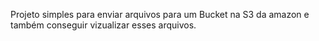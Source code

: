 Projeto simples para enviar arquivos para um Bucket na S3 da amazon e também conseguir vizualizar esses arquivos.
